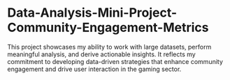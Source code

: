 # Data-Analysis-Mini-Project-Community-Engagement-Metrics
This project showcases my ability to work with large datasets, perform meaningful analysis, and derive actionable insights. It reflects my commitment to developing data-driven strategies that enhance community engagement and drive user interaction in the gaming sector.
